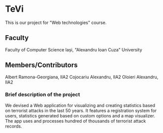 # TeVi
This is our project for "Web technologies" course.
## Faculty
Faculty of Computer Science Iași, "Alexandru Ioan Cuza" University
## Members/Contributors
Albert Ramona-Georgiana, IIA2
Cojocariu Alexandru, IIA2
Oloieri Alexandru, IIA2

### Brief description of the project
We devised a Web application for visualizing and creating statistics based on terrorist attacks
in the last 50 years. It features a registration system for users, statistics generated based on
custom options and a map visualizer. The app uses and processes hundred of thousands of terrorist
attack records.

